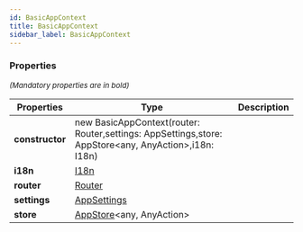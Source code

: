 ```yaml
---
id: BasicAppContext
title: BasicAppContext
sidebar_label: BasicAppContext
---
```




### Properties

<font size="2"><i>(Mandatory properties are in bold)</i></font>

| Properties | Type | Description |
| --------- | ---- | ----------- |
| **constructor** | new BasicAppContext(router: Router,settings: AppSettings,store: AppStore<any, AnyAction\>,i18n: I18n) |  |
| **i18n** | [I18n](/framework-api/interfaces/I18n.md) |  |
| **router** | [Router](/framework-api/interfaces/Router.md) |  |
| **settings** | [AppSettings](/framework-api/interfaces/AppSettings.md) |  |
| **store** | [AppStore](/framework-api/interfaces/AppStore.md)<any, AnyAction\> |  |
